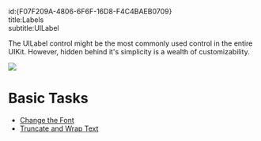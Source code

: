 id:{F07F209A-4806-6F6F-16D8-F4C4BAEB0709}  
title:Labels  
subtitle:UILabel  

The UILabel control might be the most commonly used control in the entire
UIKit. However, hidden behind it's simplicity is a wealth of
customizability.

 [ ![](Images/02.png)](Images/02.png)

 <a name="Basic_Tasks" class="injected"></a>


# Basic Tasks

-   [Change the Font](/recipes/ios/standard_controls/labels/change_the_font)
-   [Truncate and Wrap Text ](/recipes/ios/standard_controls/labels/uilabel-truncate-wrap-text)